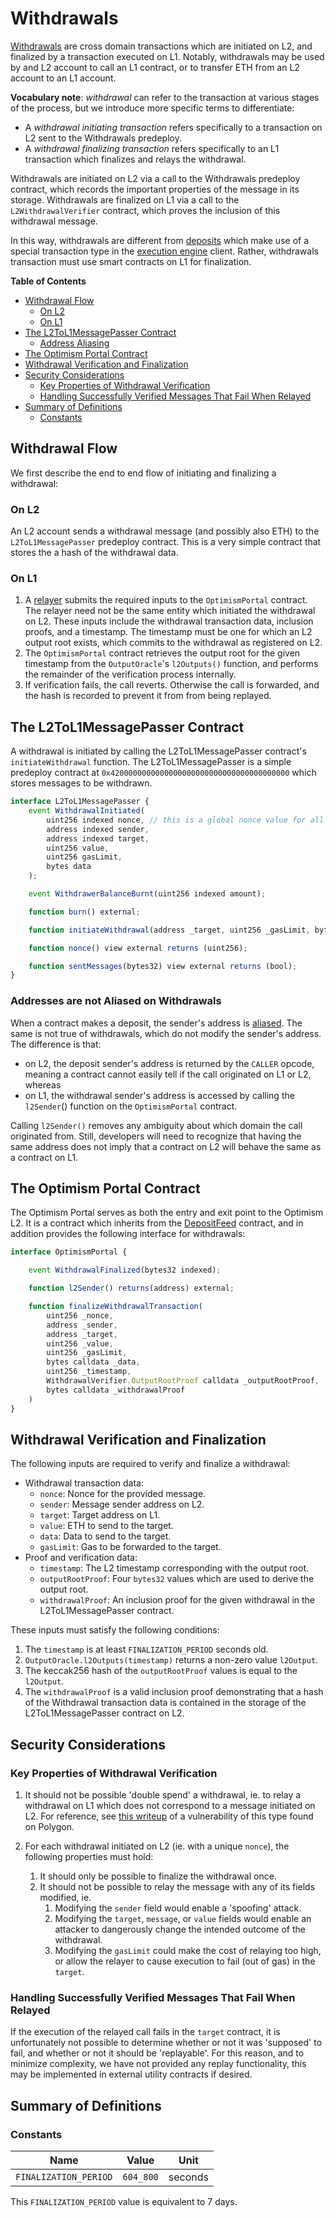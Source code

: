 # Withdrawals

<!-- All glossary references in this file. -->
[g-deposits]: glossary.md#deposits
[g-deposited]: glossary.md#deposited-transaction
[deposit-tx-type]: glossary.md#deposited-transaction-type

[g-withdrawal]: glossary.md#withdrawal
[g-mpt]: glossary.md#merkle-patricia-trie
[g-relayer]: glossary.md#withdrawals
[g-execution-engine]: glossary.md#execution-engine

[Withdrawals][g-withdrawal] are cross domain transactions which are initiated on L2, and finalized by a transaction
executed on L1. Notably, withdrawals may be used by and L2 account to call an L1 contract, or to transfer ETH from
an L2 account to an L1 account.

**Vocabulary note**: *withdrawal* can refer to the transaction at various stages of the process, but we introduce
more specific terms to differentiate:

- A *withdrawal initiating transaction* refers specifically to a transaction on L2 sent to the Withdrawals predeploy.
- A *withdrawal finalizing transaction* refers specifically to an L1 transaction which finalizes and relays the
  withdrawal.

Withdrawals are initiated on L2 via a call to the Withdrawals predeploy contract, which records the important properties
of the message in its storage. Withdrawals are finalized on L1 via a call to the `L2WithdrawalVerifier` contract, which
proves the inclusion of this withdrawal message.

In this way, withdrawals are different from [deposits][g-deposits] which make use of a special transaction type in the
[execution engine][g-execution-engine] client. Rather, withdrawals transaction must use smart contracts on L1 for
finalization.

<!-- START doctoc generated TOC please keep comment here to allow auto update -->
<!-- DON'T EDIT THIS SECTION, INSTEAD RE-RUN doctoc TO UPDATE -->
**Table of Contents**

- [Withdrawal Flow](#withdrawal-flow)
  - [On L2](#on-l2)
  - [On L1](#on-l1)
- [The L2ToL1MessagePasser Contract](#the-l2tol1messagepasser-contract)
  - [Address Aliasing](#address-aliasing)
- [The Optimism Portal Contract](#the-optimism-portal-contract)
- [Withdrawal Verification and Finalization](#withdrawal-verification-and-finalization)
- [Security Considerations](#security-considerations)
  - [Key Properties of Withdrawal Verification](#key-properties-of-withdrawal-verification)
  - [Handling Successfully Verified Messages That Fail When Relayed](#handling-successfully-verified-messages-that-fail-when-relayed)
- [Summary of Definitions](#summary-of-definitions)
  - [Constants](#constants)

<!-- END doctoc generated TOC please keep comment here to allow auto update -->

## Withdrawal Flow

We first describe the end to end flow of initiating and finalizing a withdrawal:

### On L2

An L2 account sends a withdrawal message (and possibly also ETH) to the `L2ToL1MessagePasser` predeploy contract.
   This is a very simple contract that stores the a hash of the withdrawal data.

### On L1

1. A [relayer][g-relayer] submits the required inputs to the `OptimismPortal` contract. The relayer need
   not be the same entity which initiated the withdrawal on L2.
   These inputs include the withdrawal transaction data, inclusion proofs, and a timestamp. The timestamp
   must be one for which an L2 output root exists, which commits to the withdrawal as registered on L2.
2. The `OptimismPortal` contract retrieves the output root for the given timestamp from the `OutputOracle`'s
   `l2Outputs()` function, and performs the remainder of the verification process internally.
3. If verification fails, the call reverts. Otherwise the call is forwarded, and the hash is recorded to prevent it from
   from being replayed.

## The L2ToL1MessagePasser Contract

[message-passer-contract]: #the-l2tol1messagepasser-contract

A withdrawal is initiated by calling the L2ToL1MessagePasser contract's `initiateWithdrawal` function.
The L2ToL1MessagePasser is a simple predeploy contract at `0x4200000000000000000000000000000000000000`
which stores messages to be withdrawn.

```js
interface L2ToL1MessagePasser {
    event WithdrawalInitiated(
        uint256 indexed nonce, // this is a global nonce value for all withdrawal messages
        address indexed sender,
        address indexed target,
        uint256 value,
        uint256 gasLimit,
        bytes data
    );

    event WithdrawerBalanceBurnt(uint256 indexed amount);

    function burn() external;

    function initiateWithdrawal(address _target, uint256 _gasLimit, bytes memory _data) payable external;

    function nonce() view external returns (uint256);

    function sentMessages(bytes32) view external returns (bool);
}

```

### Addresses are not Aliased on Withdrawals

[address-aliasing]: #no-address-aliasing

When a contract makes a deposit, the sender's address is [aliased](./deposits.md#address-aliasing). The same is not true
of withdrawals, which do not modify the sender's address. The difference is that:

- on L2, the deposit sender's address is returned by the `CALLER` opcode, meaning a contract cannot easily tell if the
  call originated on L1 or L2, whereas
- on L1, the withdrawal sender's address is accessed by calling the `l2Sender`() function on the `OptimismPortal`
  contract.

Calling `l2Sender()` removes any ambiguity about which domain the call originated from. Still, developers will need to
recognize that having the same address does not imply that a contract on L2 will behave the same as a contract on L1.

## The Optimism Portal Contract

The Optimism Portal serves as both the entry and exit point to the Optimism L2. It is a contract which inherits from
the [DepositFeed](./deposits.md#deposit-contract) contract, and in addition provides the following interface for
withdrawals:

```js
interface OptimismPortal {

    event WithdrawalFinalized(bytes32 indexed);

    function l2Sender() returns(address) external;

    function finalizeWithdrawalTransaction(
        uint256 _nonce,
        address _sender,
        address _target,
        uint256 _value,
        uint256 _gasLimit,
        bytes calldata _data,
        uint256 _timestamp,
        WithdrawalVerifier.OutputRootProof calldata _outputRootProof,
        bytes calldata _withdrawalProof
    )
}
```

## Withdrawal Verification and Finalization

The following inputs are required to verify and finalize a withdrawal:

- Withdrawal transaction data:
  - `nonce`: Nonce for the provided message.
  - `sender`: Message sender address on L2.
  - `target`: Target address on L1.
  - `value`: ETH to send to the target.
  - `data`: Data to send to the target.
  - `gasLimit`: Gas to be forwarded to the target.
- Proof and verification data:
  - `timestamp`: The L2 timestamp corresponding with the output root.
  - `outputRootProof`: Four `bytes32` values which are used to derive the output root.
  - `withdrawalProof`: An inclusion proof for the given withdrawal in the L2ToL1MessagePasser contract.

These inputs must satisfy the following conditions:

1. The `timestamp` is at least `FINALIZATION_PERIOD` seconds old.
1. `OutputOracle.l2Outputs(timestamp)` returns a non-zero value `l2Output`.
1. The keccak256 hash of the `outputRootProof` values is equal to the `l2Output`.
1. The `withdrawalProof` is a valid inclusion proof demonstrating that a hash of the Withdrawal transaction data
   is contained in the storage of the L2ToL1MessagePasser contract on L2.

## Security Considerations

### Key Properties of Withdrawal Verification

1. It should not be possible 'double spend' a withdrawal, ie. to relay a withdrawal on L1 which does not
    correspond to a message initiated on L2. For reference, see [this writeup][polygon-dbl-spend] of a vulnerability
    of this type found on Polygon.

    [polygon-dbl-spend]: https://gerhard-wagner.medium.com/double-spending-bug-in-polygons-plasma-bridge-2e0954ccadf1

1. For each withdrawal initiated on L2 (ie. with a unique `nonce`), the following properties must hold:
    1. It should only be possible to finalize the withdrawal once.
    1. It should not be possible to relay the message with any of its fields modified, ie.
        1. Modifying the `sender` field would enable a 'spoofing' attack.
        1. Modifying the `target`, `message`, or `value` fields would enable an attacker to dangerously change the
           intended outcome of the withdrawal.
        1. Modifying the `gasLimit` could make the cost of relaying too high, or allow the relayer to cause execution
           to fail (out of gas) in the `target`.

### Handling Successfully Verified Messages That Fail When Relayed

If the execution of the relayed call fails in the `target` contract, it is unfortunately not possible to determine
whether or not it was 'supposed' to fail, and whether or not it should be 'replayable'. For this reason, and to
minimize complexity, we have not provided any replay functionality, this may be implemented in external utility
contracts if desired.

## Summary of Definitions

### Constants

| Name                  | Value     | Unit    |
| --------------------- | --------- | ------- |
| `FINALIZATION_PERIOD` | `604_800` | seconds |

This `FINALIZATION_PERIOD` value is equivalent to 7 days.
